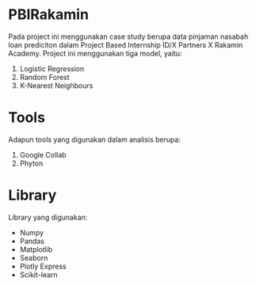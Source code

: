 # PBIRakamin
Pada project ini menggunakan case study berupa data pinjaman nasabah loan prediciton dalam Project Based Internship ID/X Partners X Rakamin Academy. Project ini menggunakan tiga model, yaitu:

1. Logistic Regression
2. Random Forest
3. K-Nearest Neighbours

# Tools
Adapun tools yang digunakan dalam analisis berupa:

1. Google Collab
2. Phyton

# Library
Library yang digunakan:

- Numpy
- Pandas
- Matplotlib
- Seaborn
- Plotly Express
- Scikit-learn
